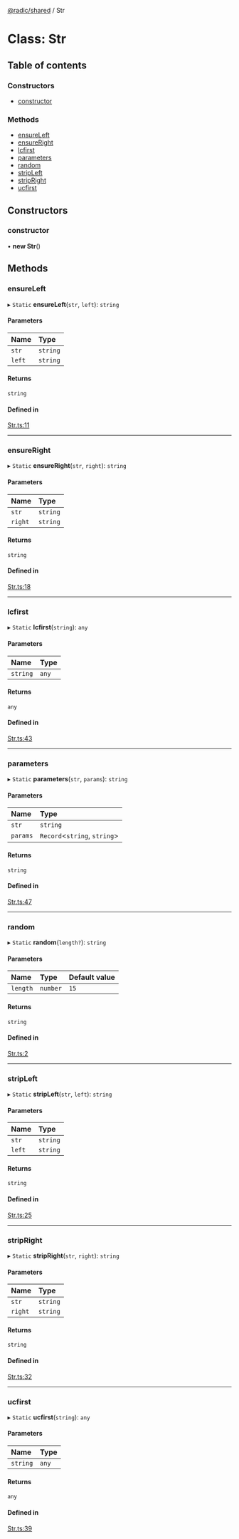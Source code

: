 [@radic/shared](../README.md) / Str

# Class: Str

## Table of contents

### Constructors

- [constructor](Str.md#constructor)

### Methods

- [ensureLeft](Str.md#ensureleft)
- [ensureRight](Str.md#ensureright)
- [lcfirst](Str.md#lcfirst)
- [parameters](Str.md#parameters)
- [random](Str.md#random)
- [stripLeft](Str.md#stripleft)
- [stripRight](Str.md#stripright)
- [ucfirst](Str.md#ucfirst)

## Constructors

### constructor

• **new Str**()

## Methods

### ensureLeft

▸ `Static` **ensureLeft**(`str`, `left`): `string`

#### Parameters

| Name | Type |
| :------ | :------ |
| `str` | `string` |
| `left` | `string` |

#### Returns

`string`

#### Defined in

[Str.ts:11](https://github.com/robinradic/npm-console/blob/10cb77f/packages/shared/src/Str.ts#L11)

___

### ensureRight

▸ `Static` **ensureRight**(`str`, `right`): `string`

#### Parameters

| Name | Type |
| :------ | :------ |
| `str` | `string` |
| `right` | `string` |

#### Returns

`string`

#### Defined in

[Str.ts:18](https://github.com/robinradic/npm-console/blob/10cb77f/packages/shared/src/Str.ts#L18)

___

### lcfirst

▸ `Static` **lcfirst**(`string`): `any`

#### Parameters

| Name | Type |
| :------ | :------ |
| `string` | `any` |

#### Returns

`any`

#### Defined in

[Str.ts:43](https://github.com/robinradic/npm-console/blob/10cb77f/packages/shared/src/Str.ts#L43)

___

### parameters

▸ `Static` **parameters**(`str`, `params`): `string`

#### Parameters

| Name | Type |
| :------ | :------ |
| `str` | `string` |
| `params` | `Record`<`string`, `string`\> |

#### Returns

`string`

#### Defined in

[Str.ts:47](https://github.com/robinradic/npm-console/blob/10cb77f/packages/shared/src/Str.ts#L47)

___

### random

▸ `Static` **random**(`length?`): `string`

#### Parameters

| Name | Type | Default value |
| :------ | :------ | :------ |
| `length` | `number` | `15` |

#### Returns

`string`

#### Defined in

[Str.ts:2](https://github.com/robinradic/npm-console/blob/10cb77f/packages/shared/src/Str.ts#L2)

___

### stripLeft

▸ `Static` **stripLeft**(`str`, `left`): `string`

#### Parameters

| Name | Type |
| :------ | :------ |
| `str` | `string` |
| `left` | `string` |

#### Returns

`string`

#### Defined in

[Str.ts:25](https://github.com/robinradic/npm-console/blob/10cb77f/packages/shared/src/Str.ts#L25)

___

### stripRight

▸ `Static` **stripRight**(`str`, `right`): `string`

#### Parameters

| Name | Type |
| :------ | :------ |
| `str` | `string` |
| `right` | `string` |

#### Returns

`string`

#### Defined in

[Str.ts:32](https://github.com/robinradic/npm-console/blob/10cb77f/packages/shared/src/Str.ts#L32)

___

### ucfirst

▸ `Static` **ucfirst**(`string`): `any`

#### Parameters

| Name | Type |
| :------ | :------ |
| `string` | `any` |

#### Returns

`any`

#### Defined in

[Str.ts:39](https://github.com/robinradic/npm-console/blob/10cb77f/packages/shared/src/Str.ts#L39)
